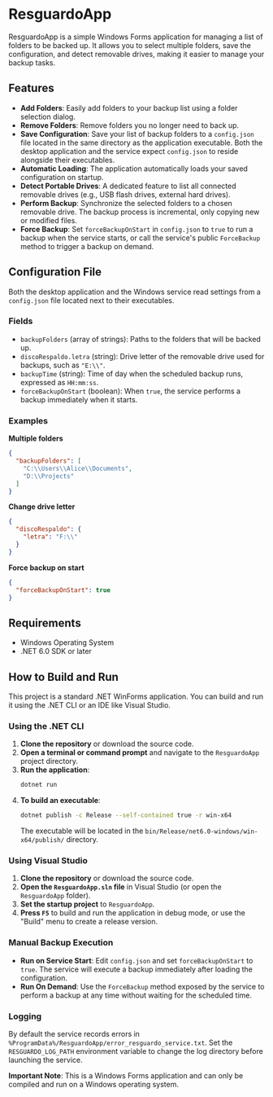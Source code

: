 # ResguardoApp

ResguardoApp is a simple Windows Forms application for managing a list of folders to be backed up. It allows you to select multiple folders, save the configuration, and detect removable drives, making it easier to manage your backup tasks.

## Features

-   **Add Folders**: Easily add folders to your backup list using a folder selection dialog.
-   **Remove Folders**: Remove folders you no longer need to back up.
-   **Save Configuration**: Save your list of backup folders to a `config.json` file located in the same directory as the application executable. Both the desktop application and the service expect `config.json` to reside alongside their executables.
-   **Automatic Loading**: The application automatically loads your saved configuration on startup.
-   **Detect Portable Drives**: A dedicated feature to list all connected removable drives (e.g., USB flash drives, external hard drives).
-   **Perform Backup**: Synchronize the selected folders to a chosen removable drive. The backup process is incremental, only copying new or modified files.
-   **Force Backup**: Set `forceBackupOnStart` in `config.json` to `true` to run a backup when the service starts, or call the service's public `ForceBackup` method to trigger a backup on demand.

## Configuration File

Both the desktop application and the Windows service read settings from a `config.json` file located next to their executables.

### Fields

- `backupFolders` (array of strings): Paths to the folders that will be backed up.
- `discoRespaldo.letra` (string): Drive letter of the removable drive used for backups, such as `"E:\\"`.
- `backupTime` (string): Time of day when the scheduled backup runs, expressed as `HH:mm:ss`.
- `forceBackupOnStart` (boolean): When `true`, the service performs a backup immediately when it starts.

### Examples

**Multiple folders**

```json
{
  "backupFolders": [
    "C:\\Users\\Alice\\Documents",
    "D:\\Projects"
  ]
}
```

**Change drive letter**

```json
{
  "discoRespaldo": {
    "letra": "F:\\"
  }
}
```

**Force backup on start**

```json
{
  "forceBackupOnStart": true
}
```

## Requirements

-   Windows Operating System
-   .NET 6.0 SDK or later

## How to Build and Run

This project is a standard .NET WinForms application. You can build and run it using the .NET CLI or an IDE like Visual Studio.

### Using the .NET CLI

1.  **Clone the repository** or download the source code.
2.  **Open a terminal or command prompt** and navigate to the `ResguardoApp` project directory.
3.  **Run the application**:
    ```sh
    dotnet run
    ```
4.  **To build an executable**:
    ```sh
    dotnet publish -c Release --self-contained true -r win-x64
    ```
    The executable will be located in the `bin/Release/net6.0-windows/win-x64/publish/` directory.

### Using Visual Studio

1.  **Clone the repository** or download the source code.
2.  **Open the `ResguardoApp.sln` file** in Visual Studio (or open the `ResguardoApp` folder).
3.  **Set the startup project** to `ResguardoApp`.
4.  **Press `F5`** to build and run the application in debug mode, or use the "Build" menu to create a release version.

### Manual Backup Execution

-   **Run on Service Start**: Edit `config.json` and set `forceBackupOnStart` to `true`. The service will execute a backup immediately after loading the configuration.
-   **Run On Demand**: Use the `ForceBackup` method exposed by the service to perform a backup at any time without waiting for the scheduled time.

### Logging

By default the service records errors in `%ProgramData%/ResguardoApp/error_resguardo_service.txt`. Set the `RESGUARDO_LOG_PATH` environment variable to change the log directory before launching the service.

**Important Note**: This is a Windows Forms application and can only be compiled and run on a Windows operating system.
